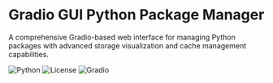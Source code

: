 # Gradio GUI Python Package Manager

A comprehensive Gradio-based web interface for managing Python packages with advanced storage visualization and cache management capabilities.

![Python](https://img.shields.io/badge/python-3.7+-blue.svg)
![License](https://img.shields.io/badge/license-MIT-green.svg)
![Gradio](https://img.shields.io/badge/gradio-5.47.1+-orange.svg)